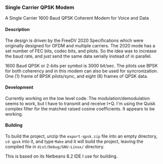 ### Single Carrier QPSK Modem
A Single Carrier 1600 Baud QPSK Coherent Modem for Voice and Data

#### Description
The design is driven by the FreeDV 2020 Specifications which were originally designed for OFDM and multiple carriers. The 2020 mode has a set number of FEC bits, codec bits, and pilots. So the idea was to increase the baud rate, and just send the same data serially instead of in parallel.

1600 Baud QPSK or 2-bits per symbol is 3000 bit/sec. The pilots use BPSK for both coherency and in this modem can also be used for syncronization. One (1) frame of BPSK pilots/sync, and eight (8) frames of QPSK data.

#### Development
Currently working on the low level code. The modulation/demodulation seems to work, but I have to transmit and receive I+Q. I'm using the Quisk complex filter for the matched raised cosine coefficients. It appears to be working.

#### Building
To build the project, unzip the ```export-qpsk.zip``` file into an empty directory, ```cd qpsk``` into it, and type ```Make``` and it will build the project, leaving the compiled file in ```dist/Debug/GNU-Linux/``` directory.

This is based on its Netbeans 8.2 IDE I use for building.

